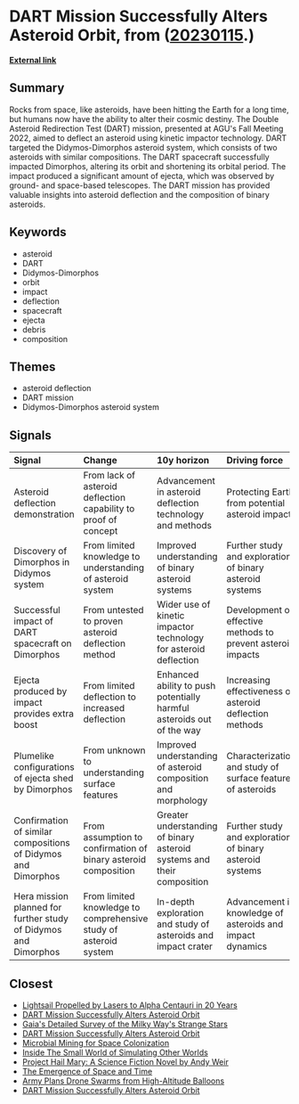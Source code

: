 # __DART Mission Successfully Alters Asteroid Orbit__, from ([20230115](https://kghosh.substack.com/p/20230115).)

__[External link](https://eos.org/articles/nasas-double-asteroid-redirection-test-is-a-smashing-success)__



## Summary

Rocks from space, like asteroids, have been hitting the Earth for a long time, but humans now have the ability to alter their cosmic destiny. The Double Asteroid Redirection Test (DART) mission, presented at AGU's Fall Meeting 2022, aimed to deflect an asteroid using kinetic impactor technology. DART targeted the Didymos-Dimorphos asteroid system, which consists of two asteroids with similar compositions. The DART spacecraft successfully impacted Dimorphos, altering its orbit and shortening its orbital period. The impact produced a significant amount of ejecta, which was observed by ground- and space-based telescopes. The DART mission has provided valuable insights into asteroid deflection and the composition of binary asteroids.

## Keywords

* asteroid
* DART
* Didymos-Dimorphos
* orbit
* impact
* deflection
* spacecraft
* ejecta
* debris
* composition

## Themes

* asteroid deflection
* DART mission
* Didymos-Dimorphos asteroid system

## Signals

| Signal                                                          | Change                                                           | 10y horizon                                                            | Driving force                                                |
|:----------------------------------------------------------------|:-----------------------------------------------------------------|:-----------------------------------------------------------------------|:-------------------------------------------------------------|
| Asteroid deflection demonstration                               | From lack of asteroid deflection capability to proof of concept  | Advancement in asteroid deflection technology and methods              | Protecting Earth from potential asteroid impacts             |
| Discovery of Dimorphos in Didymos system                        | From limited knowledge to understanding of asteroid system       | Improved understanding of binary asteroid systems                      | Further study and exploration of binary asteroid systems     |
| Successful impact of DART spacecraft on Dimorphos               | From untested to proven asteroid deflection method               | Wider use of kinetic impactor technology for asteroid deflection       | Development of effective methods to prevent asteroid impacts |
| Ejecta produced by impact provides extra boost                  | From limited deflection to increased deflection                  | Enhanced ability to push potentially harmful asteroids out of the way  | Increasing effectiveness of asteroid deflection methods      |
| Plumelike configurations of ejecta shed by Dimorphos            | From unknown to understanding surface features                   | Improved understanding of asteroid composition and morphology          | Characterization and study of surface features of asteroids  |
| Confirmation of similar compositions of Didymos and Dimorphos   | From assumption to confirmation of binary asteroid composition   | Greater understanding of binary asteroid systems and their composition | Further study and exploration of binary asteroid systems     |
| Hera mission planned for further study of Didymos and Dimorphos | From limited knowledge to comprehensive study of asteroid system | In-depth exploration and study of asteroids and impact crater          | Advancement in knowledge of asteroids and impact dynamics    |

## Closest

* [Lightsail Propelled by Lasers to Alpha Centauri in 20 Years](ab18ee2e57a56da09f778c9640a935df)
* [DART Mission Successfully Alters Asteroid Orbit](3104ce7da8c0d2b90e007402d07a930a)
* [Gaia's Detailed Survey of the Milky Way's Strange Stars](1ab0b67f876bff9275b2dbb3a7f3442c)
* [DART Mission Successfully Alters Asteroid Orbit](3104ce7da8c0d2b90e007402d07a930a)
* [Microbial Mining for Space Colonization](a67f9e7de0ac3ab7399e7e056c0f8883)
* [Inside The Small World of Simulating Other Worlds](37c74ca68455427ad4912697a407f23c)
* [Project Hail Mary: A Science Fiction Novel by Andy Weir](68b115eb29e9ef169ba04736821c9a8f)
* [The Emergence of Space and Time](47ec89d0247058ebf93d0524269c7cf7)
* [Army Plans Drone Swarms from High-Altitude Balloons](4d4f8bb17a5a7e5a852786591e70ffc8)
* [DART Mission Successfully Alters Asteroid Orbit](3104ce7da8c0d2b90e007402d07a930a)